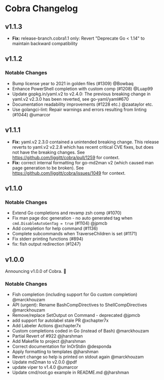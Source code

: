 # Cobra Changelog

## v1.1.3

* **Fix:** release-branch.cobra1.1 only: Revert "Deprecate Go < 1.14" to maintain backward compatibility

## v1.1.2

### Notable Changes

* Bump license year to 2021 in golden files (#1309) @Bowbaq
* Enhance PowerShell completion with custom comp (#1208) @Luap99
* Update gopkg.in/yaml.v2 to v2.4.0: The previous breaking change in yaml.v2 v2.3.0 has been reverted, see go-yaml/yaml#670
* Documentation readability improvements (#1228 etc.) @zaataylor etc.
* Use golangci-lint: Repair warnings and errors resulting from linting (#1044) @umarcor

## v1.1.1

* **Fix:** yaml.v2 2.3.0 contained a unintended breaking change. This release reverts to yaml.v2 v2.2.8 which has recent critical CVE fixes, but does not have the breaking changes. See https://github.com/liggitt/cobra/pull/1259 for context.
* **Fix:** correct internal formatting for go-md2man v2 (which caused man page generation to be broken). See https://github.com/liggitt/cobra/issues/1049 for context.

## v1.1.0

### Notable Changes

* Extend Go completions and revamp zsh comp (#1070)
* Fix man page doc generation - no auto generated tag when `cmd.DisableAutoGenTag = true` (#1104) @jpmcb
* Add completion for help command (#1136)
* Complete subcommands when TraverseChildren is set (#1171)
* Fix stderr printing functions (#894)
* fix: fish output redirection (#1247)

## v1.0.0

Announcing v1.0.0 of Cobra. 🎉

### Notable Changes
* Fish completion (including support for Go custom completion) @marckhouzam
* API (urgent): Rename BashCompDirectives to ShellCompDirectives @marckhouzam
* Remove/replace SetOutput on Command - deprecated @jpmcb
* add support for autolabel stale PR @xchapter7x
* Add Labeler Actions @xchapter7x
* Custom completions coded in Go (instead of Bash) @marckhouzam
* Partial Revert of #922 @jharshman
* Add Makefile to project @jharshman
* Correct documentation for InOrStdin @desponda
* Apply formatting to templates @jharshman
* Revert change so help is printed on stdout again @marckhouzam
* Update md2man to v2.0.0 @pdf
* update viper to v1.4.0 @umarcor
* Update cmd/root.go example in README.md @jharshman

